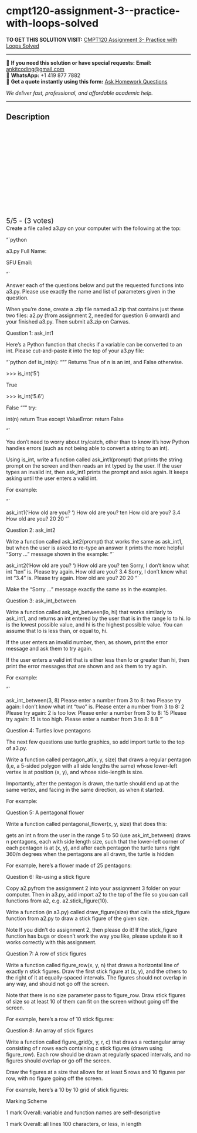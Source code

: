 # cmpt120-assignment-3--practice-with-loops-solved
**TO GET THIS SOLUTION VISIT:** [CMPT120 Assignment 3- Practice with Loops Solved](https://www.ankitcodinghub.com/product/cmpt120-assignment-3-practice-with-loops-solved/)


---

📩 **If you need this solution or have special requests:** **Email:** ankitcoding@gmail.com  
📱 **WhatsApp:** +1 419 877 7882  
📄 **Get a quote instantly using this form:** [Ask Homework Questions](https://www.ankitcodinghub.com/services/ask-homework-questions/)

*We deliver fast, professional, and affordable academic help.*

---

<h2>Description</h2>



<div class="kk-star-ratings kksr-auto kksr-align-center kksr-valign-top" data-payload="{&quot;align&quot;:&quot;center&quot;,&quot;id&quot;:&quot;120412&quot;,&quot;slug&quot;:&quot;default&quot;,&quot;valign&quot;:&quot;top&quot;,&quot;ignore&quot;:&quot;&quot;,&quot;reference&quot;:&quot;auto&quot;,&quot;class&quot;:&quot;&quot;,&quot;count&quot;:&quot;3&quot;,&quot;legendonly&quot;:&quot;&quot;,&quot;readonly&quot;:&quot;&quot;,&quot;score&quot;:&quot;5&quot;,&quot;starsonly&quot;:&quot;&quot;,&quot;best&quot;:&quot;5&quot;,&quot;gap&quot;:&quot;4&quot;,&quot;greet&quot;:&quot;Rate this product&quot;,&quot;legend&quot;:&quot;5\/5 - (3 votes)&quot;,&quot;size&quot;:&quot;24&quot;,&quot;title&quot;:&quot;CMPT120 Assignment 3- Practice with Loops Solved&quot;,&quot;width&quot;:&quot;138&quot;,&quot;_legend&quot;:&quot;{score}\/{best} - ({count} {votes})&quot;,&quot;font_factor&quot;:&quot;1.25&quot;}">

<div class="kksr-stars">

<div class="kksr-stars-inactive">
            <div class="kksr-star" data-star="1" style="padding-right: 4px">


<div class="kksr-icon" style="width: 24px; height: 24px;"></div>
        </div>
            <div class="kksr-star" data-star="2" style="padding-right: 4px">


<div class="kksr-icon" style="width: 24px; height: 24px;"></div>
        </div>
            <div class="kksr-star" data-star="3" style="padding-right: 4px">


<div class="kksr-icon" style="width: 24px; height: 24px;"></div>
        </div>
            <div class="kksr-star" data-star="4" style="padding-right: 4px">


<div class="kksr-icon" style="width: 24px; height: 24px;"></div>
        </div>
            <div class="kksr-star" data-star="5" style="padding-right: 4px">


<div class="kksr-icon" style="width: 24px; height: 24px;"></div>
        </div>
    </div>

<div class="kksr-stars-active" style="width: 138px;">
            <div class="kksr-star" style="padding-right: 4px">


<div class="kksr-icon" style="width: 24px; height: 24px;"></div>
        </div>
            <div class="kksr-star" style="padding-right: 4px">


<div class="kksr-icon" style="width: 24px; height: 24px;"></div>
        </div>
            <div class="kksr-star" style="padding-right: 4px">


<div class="kksr-icon" style="width: 24px; height: 24px;"></div>
        </div>
            <div class="kksr-star" style="padding-right: 4px">


<div class="kksr-icon" style="width: 24px; height: 24px;"></div>
        </div>
            <div class="kksr-star" style="padding-right: 4px">


<div class="kksr-icon" style="width: 24px; height: 24px;"></div>
        </div>
    </div>
</div>


<div class="kksr-legend" style="font-size: 19.2px;">
            5/5 - (3 votes)    </div>
    </div>
Create a file called a3.py on your computer with the following at the top:

“`python

a3.py Full Name:

SFU Email:

“`

Answer each of the questions below and put the requested functions into a3.py. Please use exactly the name and list of parameters given in the question.

When you’re done, create a .zip file named a3.zip that contains just these two files: a2.py (from assignment 2, needed for question 6 onward) and your finished a3.py. Then submit a3.zip on Canvas.

Question 1: ask_int1

Here’s a Python function that checks if a variable can be converted to an int. Please cut-and-paste it into the top of your a3.py file:

“`python def is_int(n): “”” Returns True of n is an int, and False otherwise.

&gt;&gt;&gt; is_int(‘5’)

True

&gt;&gt;&gt; is_int(‘5.6’)

False “”” try:

int(n) return True except ValueError: return False

“`

You don’t need to worry about try/catch, other than to know it’s how Python handles errors (such as not being able to convert a string to an int).

Using is_int, write a function called ask_int1(prompt) that prints the string prompt on the screen and then reads an int typed by the user. If the user types an invalid int, then ask_int1 prints the prompt and asks again. It keeps asking until the user enters a valid int.

For example:

“`

ask_int1(‘How old are you? ‘) How old are you? ten How old are you? 3.4 How old are you? 20 20 “`

Question 2: ask_int2

Write a function called ask_int2(prompt) that works the same as ask_int1, but when the user is asked to re-type an answer it prints the more helpful “Sorry …” message shown in the example: “`

ask_int2(‘How old are you? ‘) How old are you? ten Sorry, I don’t know what int “ten” is. Please try again. How old are you? 3.4 Sorry, I don’t know what int “3.4” is. Please try again. How old are you? 20 20 “`

Make the “Sorry …” message exactly the same as in the examples.

Question 3: ask_int_between

Write a function called ask_int_between(lo, hi) that works similarly to ask_int1, and returns an int entered by the user that is in the range lo to hi. lo is the lowest possible value, and hi is the highest possible value. You can assume that lo is less than, or equal to, hi.

If the user enters an invalid number, then, as shown, print the error message and ask them to try again.

If the user enters a valid int that is either less then lo or greater than hi, then print the error messages that are shown and ask them to try again.

For example:

“`

ask_int_between(3, 8) Please enter a number from 3 to 8: two Please try again: I don’t know what int “two” is. Please enter a number from 3 to 8: 2 Please try again: 2 is too low. Please enter a number from 3 to 8: 15 Please try again: 15 is too high. Please enter a number from 3 to 8: 8 8 “`

Question 4: Turtles love pentagons

The next few questions use turtle graphics, so add import turtle to the top of a3.py.

Write a function called pentagon_at(x, y, size) that draws a regular pentagon (i,e, a 5-sided polygon with all side lengths the same) whose lower-left vertex is at position (x, y), and whose side-length is size.

Importantly, after the pentagon is drawn, the turtle should end up at the same vertex, and facing in the same direction, as when it started.

For example:

Question 5: A pentagonal flower

Write a function called pentagonal_flower(x, y, size) that does this:

gets an int n from the user in the range 5 to 50 (use ask_int_between) draws n pentagons, each with side length size, such that the lower-left corner of each pentagon is at (x, y), and after each pentagon the turtle turns right 360/n degrees when the pentagons are all drawn, the turtle is hidden

For example, here’s a flower made of 25 pentagons:

Question 6: Re-using a stick figure

Copy a2.pyfrom the assignment 2 into your assignment 3 folder on your computer. Then in a3.py, add import a2 to the top of the file so you can call functions from a2, e.g. a2.stick_figure(10).

Write a function (in a3.py) called draw_figure(size) that calls the stick_figure function from a2.py to draw a stick figure of the given size.

Note If you didn’t do assignment 2, then please do it! If the stick_figure function has bugs or doesn’t work the way you like, please update it so it works correctly with this assignment.

Question 7: A row of stick figures

Write a function called figure_row(x, y, n) that draws a horizontal line of exactly n stick figures. Draw the first stick figure at (x, y), and the others to the right of it at equally-spaced intervals. The figures should not overlap in any way, and should not go off the screen.

Note that there is no size parameter pass to figure_row. Draw stick figures of size so at least 10 of them can fit on the screen without going off the screen.

For example, here’s a row of 10 stick figures:

Question 8: An array of stick figures

Write a function called figure_grid(x, y, r, c) that draws a rectangular array consisting of r rows each containing c stick figures (drawn using figure_row). Each row should be drawn at regularly spaced intervals, and no figures should overlap or go off the screen.

Draw the figures at a size that allows for at least 5 rows and 10 figures per row, with no figure going off the screen.

For example, here’s a 10 by 10 grid of stick figures:

Marking Scheme

1 mark Overall: variable and function names are self-descriptive

1 mark Overall: all lines 100 characters, or less, in length
